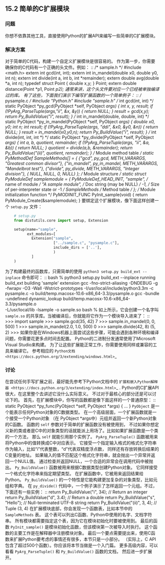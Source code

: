 ## 15.2 简单的C扩展模块 ##
### 问题 ###
你想不依靠其他工具，直接使用Python的扩展API来编写一些简单的C扩展模块。
### 解决方案 ###
对于简单的C代码，构建一个自定义扩展模块是很容易的。
作为第一步，你需要确保你的C代码有一个正确的头文件。例如：
::
    /* sample.h */
    #include <math.h>
    extern int gcd(int, int);
    extern int in_mandel(double x0, double y0, int n);
    extern int divide(int a, int b, int *remainder);
    extern double avg(double *a, int n);
    typedef struct Point {
        double x,y;
    } Point;
    extern double distance(Point *p1, Point *p2);
通常来讲，这个头文件要对应一个已经被单独编译过的库。
有了这些，下面我们演示下编写扩展函数的一个简单例子：
::
    /* pysample.c */
    #include "Python.h"
    #include "sample.h"
    /* int gcd(int, int) */
    static PyObject *py_gcd(PyObject *self, PyObject *args) {
      int x, y, result;
      if (!PyArg_ParseTuple(args,"ii", &x, &y)) {
        return NULL;
      }
      result = gcd(x,y);
      return Py_BuildValue("i", result);
    }
    /* int in_mandel(double, double, int) */
    static PyObject *py_in_mandel(PyObject *self, PyObject *args) {
      double x0, y0;
      int n;
      int result;
      if (!PyArg_ParseTuple(args, "ddi", &x0, &y0, &n)) {
        return NULL;
      }
      result = in_mandel(x0,y0,n);
      return Py_BuildValue("i", result);
    }
    /* int divide(int, int, int *) */
    static PyObject *py_divide(PyObject *self, PyObject *args) {
      int a, b, quotient, remainder;
      if (!PyArg_ParseTuple(args, "ii", &a, &b)) {
        return NULL;
      }
      quotient = divide(a,b, &remainder);
      return Py_BuildValue("(ii)", quotient, remainder);
    }
    /* Module method table */
    static PyMethodDef SampleMethods[] = {
      {"gcd",  py_gcd, METH_VARARGS, "Greatest common divisor"},
      {"in_mandel", py_in_mandel, METH_VARARGS, "Mandelbrot test"},
      {"divide", py_divide, METH_VARARGS, "Integer division"},
      { NULL, NULL, 0, NULL}
    };
    /* Module structure */
    static struct PyModuleDef samplemodule = {
      PyModuleDef_HEAD_INIT,
      "sample",           /* name of module */
      "A sample module",  /* Doc string (may be NULL) */
      -1,                 /* Size of per-interpreter state or -1 */
      SampleMethods       /* Method table */
    };
    /* Module initialization function */
    PyMODINIT_FUNC
    PyInit_sample(void) {
      return PyModule_Create(&samplemodule);
    }
要绑定这个扩展模块，像下面这样创建一个 ``setup.py`` 文件：
```python
    # setup.py
    from distutils.core import setup, Extension

    setup(name="sample", 
          ext_modules=[
            Extension("sample",
                      ["../sample.c", "pysample.c"],
                      include_dirs = ['..'],
                      )
            ]
    )

```
为了构建最终的函数库，只需简单的使用 ``python3 setup.py build_ext --inplace`` 命令即可：
::
    bash % python3 setup.py build_ext --inplace
    running build_ext
    building 'sample' extension
    gcc -fno-strict-aliasing -DNDEBUG -g -fwrapv -O3 -Wall -Wstrict-prototypes
     -I/usr/local/include/python3.3m -c pysample.c
     -o build/temp.macosx-10.6-x86_64-3.3/pysample.o
    gcc -bundle -undefined dynamic_lookup
    build/temp.macosx-10.6-x86_64-3.3/pysample.o \
     -L/usr/local/lib -lsample -o sample.so
    bash %
如上所示，它会创建一个名字叫 ``sample.so`` 的共享库。当被编译后，你就能将它作为一个模块导入进来了：
::
    >>> import sample
    >>> sample.gcd(35, 42)
    7
    >>> sample.in_mandel(0, 0, 500)
    1
    >>> sample.in_mandel(2.0, 1.0, 500)
    0
    >>> sample.divide(42, 8)
    (5, 2)
    >>>
如果你是在Windows机器上面尝试这些步骤，可能会遇到各种环境和编译问题，你需要花更多点时间去配置。
Python的二进制分发通常使用了Microsoft  Visual Studio来构建。
为了让这些扩展能正常工作，你需要使用同样或兼容的工具来编译它。
参考相应的 `Python文档 <https://docs.python.org/3/extending/windows.html>`_
### 讨论 ###
在尝试任何手写扩展之前，最好能先参考下Python文档中的
`扩展和嵌入Python解释器 <https://docs.python.org/3/extending/index.html>`_ .
Python的C扩展API很大，在这里整个去讲述它没什么实际意义。
不过对于最核心的部分还是可以讨论下的。
首先，在扩展模块中，你写的函数都是像下面这样的一个普通原型：
::
    static PyObject *py_func(PyObject *self, PyObject *args) {
      ...
    }
``PyObject`` 是一个能表示任何Python对象的C数据类型。
在一个高级层面，一个扩展函数就是一个接受一个Python对象
（在 PyObject *args中）元组并返回一个新Python对象的C函数。
函数的 ``self`` 参数对于简单的扩展函数没有被使用到，
不过如果你想定义新的类或者是C中的对象类型的话就能派上用场了。比如如果扩展函数是一个类的一个方法，
那么 ``self`` 就能引用那个实例了。
``PyArg_ParseTuple()`` 函数被用来将Python中的值转换成C中对应表示。
它接受一个指定输入格式的格式化字符串作为输入，比如“i”代表整数，“d”代表双精度浮点数，
同样还有存放转换后结果的C变量的地址。
如果输入的值不匹配这个格式化字符串，就会抛出一个异常并返回一个NULL值。
通过检查并返回NULL，一个合适的异常会在调用代码中被抛出。
``Py_BuildValue()`` 函数被用来根据C数据类型创建Python对象。
它同样接受一个格式化字符串来指定期望类型。
在扩展函数中，它被用来返回结果给Python。
``Py_BuildValue()`` 的一个特性是它能构建更加复杂的对象类型，比如元组和字典。
在 ``py_divide()`` 代码中，一个例子演示了怎样返回一个元组。不过，下面还有一些实例：
::
    return Py_BuildValue("i", 34);      // Return an integer
    return Py_BuildValue("d", 3.4);     // Return a double
    return Py_BuildValue("s", "Hello"); // Null-terminated UTF-8 string
    return Py_BuildValue("(ii)", 3, 4); // Tuple (3, 4)
在扩展模块底部，你会发现一个函数表，比如本节中的 ``SampleMethods`` 表。
这个表可以列出C函数、Python中使用的名字、文档字符串。
所有模块都需要指定这个表，因为它在模块初始化时要被使用到。
最后的函数 ``PyInit_sample()`` 是模块初始化函数，但该模块第一次被导入时执行。
这个函数的主要工作是在解释器中注册模块对象。
最后一个要点需要提出来，使用C函数来扩展Python要考虑的事情还有很多，本节只是一小部分。
（实际上，C API包含了超过500个函数）。你应该将本节当做是一个入门篇。
更多高级内容，可以看看 ``PyArg_ParseTuple()`` 和 ``Py_BuildValue()`` 函数的文档，
然后进一步扩展开。
